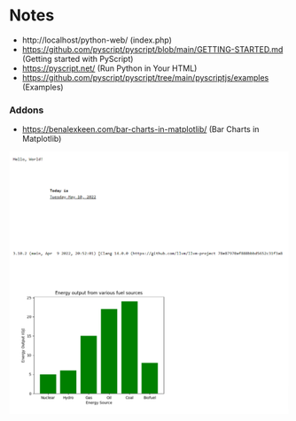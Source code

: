 # Notes

- http://localhost/python-web/ (index.php)
- https://github.com/pyscript/pyscript/blob/main/GETTING-STARTED.md (Getting started with PyScript)
- https://pyscript.net/ (Run Python in Your HTML)
- https://github.com/pyscript/pyscript/tree/main/pyscriptjs/examples (Examples)

### Addons

- https://benalexkeen.com/bar-charts-in-matplotlib/ (Bar Charts in Matplotlib)


<img src="./img.png"/>